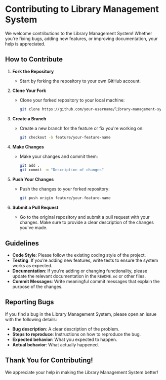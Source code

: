 # Contributing to Library Management System

We welcome contributions to the Library Management System! Whether you're fixing bugs, adding new features, or improving documentation, your help is appreciated.

## How to Contribute

1. **Fork the Repository**
   - Start by forking the repository to your own GitHub account.
   
2. **Clone Your Fork**
   - Clone your forked repository to your local machine:
     ```bash
     git clone https://github.com/your-username/library-management-system.git
     ```

3. **Create a Branch**
   - Create a new branch for the feature or fix you're working on:
     ```bash
     git checkout -b feature/your-feature-name
     ```

4. **Make Changes**
   - Make your changes and commit them:
     ```bash
     git add .
     git commit -m "Description of changes"
     ```

5. **Push Your Changes**
   - Push the changes to your forked repository:
     ```bash
     git push origin feature/your-feature-name
     ```

6. **Submit a Pull Request**
   - Go to the original repository and submit a pull request with your changes. Make sure to provide a clear description of the changes you've made.

## Guidelines

- **Code Style**: Please follow the existing coding style of the project.
- **Testing**: If you’re adding new features, write tests to ensure the system works as expected.
- **Documentation**: If you're adding or changing functionality, please update the relevant documentation in the `README.md` or other files.
- **Commit Messages**: Write meaningful commit messages that explain the purpose of the changes.

## Reporting Bugs

If you find a bug in the Library Management System, please open an issue with the following details:
- **Bug description**: A clear description of the problem.
- **Steps to reproduce**: Instructions on how to reproduce the bug.
- **Expected behavior**: What you expected to happen.
- **Actual behavior**: What actually happened.

## Thank You for Contributing!

We appreciate your help in making the Library Management System better!
